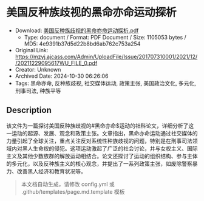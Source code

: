 # 美国反种族歧视的黑命亦命运动探析

- Download: [美国反种族歧视的黑命亦命运动探析.pdf](美国反种族歧视的黑命亦命运动探析.pdf)
    - Type: document / Format: PDF Document / Size: 1105053 bytes / MD5: 4e9391b37d5d22b8bd6ab762c753a254
- Original Link: https://mzyj.ajcass.com/Admin/UploadFile/Issue/201707310001/2021/12//20211229095617WU_FILE_0.pdf
- Creator: Unknown
- Archived Date: 2024-10-30 06:26:06
- Tags: 黑命亦命, 反种族歧视, 社交媒体运动, 政策主张, 美国政治文化, 多元化, 刑事司法, 种族平等

## Description

该文件为一篇探讨美国反种族歧视的#黑命亦命$运动的社科论文，详细分析了这一运动的起源、发展、观念和政策主张。文章指出，黑命亦命运动通过社交媒体的力量引起了全球关注，重点关注反对系统性种族歧视的问题，特别是在刑事司法领域内对黑人生命权的侵犯。这项运动激起了广泛的社会讨论，并与女权主义、国际主义及其他少数族群的解放运动相结合。论文还探讨了运动的组织结构、参与主体的多元化，以及反种族主义的核心观念，并提出了一系列政策主张，如废除警察暴力、改善黑人经济和教育状况等。

> 本文档自动生成，请修改 config.yml 或 .github/templates/page.md.template 模板
